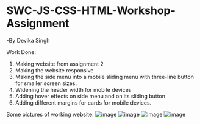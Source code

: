 # SWC-JS-CSS-HTML-Workshop-Assignment
-By Devika Singh

Work Done:
1. Making website from assignment 2
2. Making the website responsive 
3. Making the side menu into a mobile sliding menu with three-line button for smaller screen sizes.
4. Widening the header width for mobile devices
5. Adding hover effects on side menu and on its sliding button
6. Adding different margins for cards for mobile devices.

Some pictures of working website:
![image](https://user-images.githubusercontent.com/95178561/177640719-fbceb497-15d9-46c1-ba83-69d9ece235c7.png)
![image](https://user-images.githubusercontent.com/95178561/177641150-ef422196-7f95-40a9-920b-034796215c8a.png)
![image](https://user-images.githubusercontent.com/95178561/177641999-da179cbd-5905-4165-8dad-23aa4f7e8f88.png)
![image](https://user-images.githubusercontent.com/95178561/177642326-94b37afe-6198-45ac-a456-920f8775aa6a.png)



